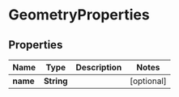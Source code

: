 

# GeometryProperties


## Properties

Name | Type | Description | Notes
------------ | ------------- | ------------- | -------------
**name** | **String** |  |  [optional]




